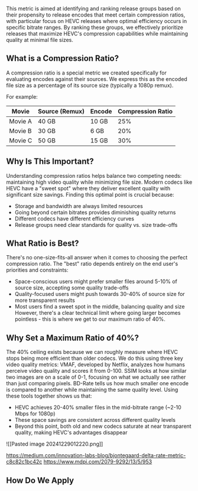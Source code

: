 This metric is aimed at identifying and ranking release groups based on their propensity to release encodes that meet certain compression ratios, with particular focus on HEVC releases where optimal efficiency occurs in specific bitrate ranges. By ranking these groups, we effectively prioritize releases that maximize HEVC's compression capabilities while maintaining quality at minimal file sizes.

## What is a Compression Ratio?

A compression ratio is a special metric we created specifically for evaluating encodes against their sources. We express this as the encoded file size as a percentage of its source size (typically a 1080p remux).

For example:

| Movie   | Source (Remux) | Encode | Compression Ratio |
| ------- | -------------- | ------ | ----------------- |
| Movie A | 40 GB          | 10 GB  | 25%               |
| Movie B | 30 GB          | 6 GB   | 20%               |
| Movie C | 50 GB          | 15 GB  | 30%               |

## Why Is This Important?

Understanding compression ratios helps balance two competing needs: maintaining high video quality while minimizing file size. Modern codecs like HEVC have a "sweet spot" where they deliver excellent quality with significant size savings. Finding this optimal point is crucial because:
- Storage and bandwidth are always limited resources
- Going beyond certain bitrates provides diminishing quality returns
- Different codecs have different efficiency curves
- Release groups need clear standards for quality vs. size trade-offs

## What Ratio is Best?

There's no one-size-fits-all answer when it comes to choosing the perfect compression ratio. The "best" ratio depends entirely on the end user's priorities and constraints:
- Space-conscious users might prefer smaller files around 5-10% of source size, accepting some quality trade-offs
- Quality-focused users might push towards 30-40% of source size for more transparent results
- Most users find a sweet spot in the middle, balancing quality and size
However, there's a clear technical limit where going larger becomes pointless - this is where we get to our maximum ratio of 40%.

## Why Set a Maximum Ratio of 40%?

The 40% ceiling exists because we can roughly measure where HEVC stops being more efficient than older codecs. We do this using three key video quality metrics:
VMAF, developed by Netflix, analyzes how humans perceive video quality and scores it from 0-100. SSIM looks at how similar two images are on a scale of 0-1, focusing on what we actually see rather than just comparing pixels. BD-Rate tells us how much smaller one encode is compared to another while maintaining the same quality level.
Using these tools together shows us that:
- HEVC achieves 20-40% smaller files in the mid-bitrate range (~2-10 Mbps for 1080p)
- These space savings are consistent across different quality levels
- Beyond this point, both old and new codecs saturate at near transparent quality, making HEVC's advantages disappear

![[Pasted image 20241229012220.png]]

https://medium.com/innovation-labs-blog/bjontegaard-delta-rate-metric-c8c82c1bc42c
https://www.mdpi.com/2079-9292/13/5/953
## How Do We Apply